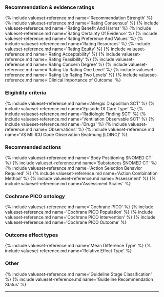 ### Recommendation & evidence ratings
{% include valueset-reference.md name='Recommendation Strength' %}
{% include valueset-reference.md name='Rating Consensus' %}
{% include valueset-reference.md name='Rating Benefit And Harms' %}
{% include valueset-reference.md name='Rating Certainty Of Evidence' %}
{% include valueset-reference.md name='Rating Preference And Values' %}
{% include valueset-reference.md name='Rating Resources' %}
{% include valueset-reference.md name='Rating Equity' %}
{% include valueset-reference.md name='Rating Acceptability' %}
{% include valueset-reference.md name='Rating Feasibility' %}
{% include valueset-reference.md name='Rating Concern Degree' %}
{% include valueset-reference.md name='Rating Up Rating One Level' %}
{% include valueset-reference.md name='Rating Up Rating Two Levels' %}
{% include valueset-reference.md name='Clinical Importance of Outcome' %}

### Eligibility criteria
{% include valueset-reference.md name='Allergic Disposition SCT' %}
{% include valueset-reference.md name='Episode Of Care Type' %}
{% include valueset-reference.md name='Radiologic Finding SCT' %}
{% include valueset-reference.md name='Ventilation Observable SCT' %}
{% include valueset-reference.md name='Drugs' %}
{% include valueset-reference.md name='Observations' %}
{% include valueset-reference.md name='VS MII ICU Code Observation Beatmung [LOINC]' %}

### Recommended actions
{% include valueset-reference.md name='Body Positioning SNOMED CT' %}
{% include valueset-reference.md name='Substances SNOMED CT' %}
{% include valueset-reference.md name='Action Selection Behavior Required' %}
{% include valueset-reference.md name='Action Combination Method' %}
{% include valueset-reference.md name='Assessment' %}
{% include valueset-reference.md name='Assessment Scales' %}

### Cochrane PICO ontology
{% include valueset-reference.md name='Cochrane PICO' %}
{% include valueset-reference.md name='Cochrane PICO Population' %}
{% include valueset-reference.md name='Cochrane PICO Intervention' %}
{% include valueset-reference.md name='Cochrane PICO Outcome' %}

### Outcome effect types
{% include valueset-reference.md name='Mean Difference Type' %}
{% include valueset-reference.md name='Relative Effect Type' %}

### Other
{% include valueset-reference.md name='Guideline Stage Classification' %}
{% include valueset-reference.md name='Guideline Recommendation Status' %}

---


